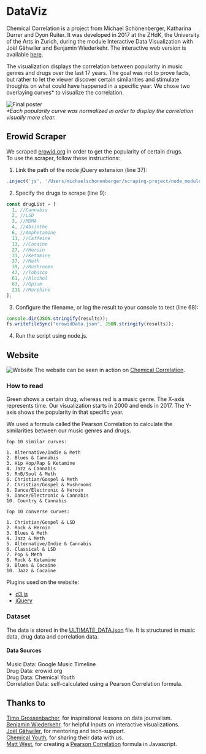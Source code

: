 # DataViz

Chemical Correlation is a project from Michael Schönenberger, Katharina Durrer and Dyon Ruiter. It was developed in 2017 at the ZHdK, the University of the Arts in Zurich, during the module Interactive Data Visualization with Joël Gähwiler and Benjamin Wiederkehr.
The interactive web version is available [here](http://cc.michaelschoenenberger.ch/).

The visualization displays the correlation between popularity in music genres and drugs over the last 17 years. The goal was not to prove facts, but rather to let the viewer discover certain similarities and stimulate thoughts on what could have happened in a specific year. We chose two overlaying curves\* to visualize the correlation.  

![Final poster](https://user-images.githubusercontent.com/29760709/33677649-c7200f9a-dab9-11e7-8cd1-7792bdc91a00.jpg)  
_\*Each popularity curve was normalized in order to display the correlation visually more clear._

## Erowid Scraper

We scraped [erowid.org](https://www.erowid.org/experiences/exp_front.shtml) in order to get the popularity of certain drugs.  
To use the scraper, follow these instructions:

1.  Link the path of the node jQuery extension (line 37):

```javascript
.inject('js', '/Users/michaelschonenberger/scraping-project/node_modules/jquery/dist/jquery.js')
```

2.  Specify the drugs to scrape (line 9):

```javascript
const drugList = [
  1, //Cannabis
  2, //LSD
  3, //MDMA
  4, //Absinthe
  6, //Amphetamine
  11, //Caffeine
  13, //Cocaine
  27, //Heroin
  31, //Ketamine
  37, //Meth
  39, //Mushrooms
  47, //Tobacco
  61, //Alcohol
  63, //Opium
  211 //Morphine
];
```

3.  Configure the filename, or log the result to your console to test (line 68):

```javascript
console.dir(JSON.stringify(results));
fs.writeFileSync("erowidData.json", JSON.stringify(results));
```

4.  Run the script using node.js.

## Website

![Website](https://user-images.githubusercontent.com/29760709/33673700-d4deaf4e-daad-11e7-8c91-d0a0a35f3e6e.png)
The website can be seen in action on [Chemical Correlation](http://cc.michaelschoenenberger.ch/).

### How to read

Green shows a certain drug, whereas red is a music genre. The X-axis represents time. Our visualization starts in 2000 and ends in 2017. The Y-axis shows the popularity in that specific year.

We used a formula called the Pearson Correlation to calculate the similarities between our music genres and drugs.

    Top 10 similar curves:

    1. Alternative/Indie & Meth
    2. Blues & Cannabis
    3. Hip Hop/Rap & Ketamine
    4. Jazz & Cannabis
    5. RnB/Soul & Meth
    6. Christian/Gospel & Meth
    7. Christian/Gospel & Mushrooms
    8. Dance/Electronic & Heroin
    9. Dance/Electronic & Cannabis
    10. Country & Cannabis

    Top 10 converse curves:

    1. Christian/Gospel & LSD
    2. Rock & Heroin
    3. Blues & Meth
    4. Jazz & Meth
    5. Alternative/Indie & Cannabis
    6. Classical & LSD
    7. Pop & Meth
    8. Rock & Ketamine
    9. Blues & Cocaine
    10. Jazz & Cocaine

Plugins used on the website:

-   [d3.js](https://d3js.org/)
-   [jQuery](http://jquery.com/)

### Dataset

The data is stored in the [ULTIMATE_DATA.json](https://github.com/Muchete/DataViz/blob/master/website/data/ULTIMATE_DATA.json) file.
It is structured in music data, drug data and correlation data.

#### Data Sources

Music Data: Google Music Timeline  
Drug Data: erowid.org  
Drug Data: Chemical Youth  
Correlation Data: self-calculated using a Pearson Correlation formula.

## Thanks to

[Timo Grossenbacher](https://github.com/grssnbchr), for inspirational lessons on data journalism.  
[Benjamin Wiederkehr](https://github.com/wiederkehr), for helpful Inputs on interactive visualizations.  
[Joël Gähwiler](https://github.com/256dpi), for mentoring and tech-support.  
[Chemical Youth](https://chemicalyouth.org/), for sharing their data with us.  
[Matt West](https://github.com/matt-west), for creating a [Pearson Correlation](https://gist.github.com/matt-west/6500993) formula in Javascript.  
